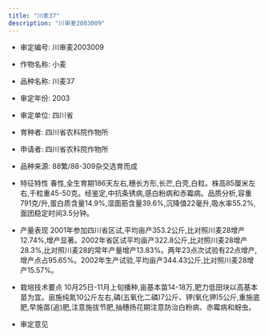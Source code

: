 ```yaml
---
title: "川麦37"
description: "川审麦2003009"
---
```

* 审定编号:  川审麦2003009

*  作物名称:  小麦

*  品种名称:  川麦37

*  审定年份:  2003

*  审定单位:  四川省

* 育种者:  四川省农科院作物所

*  申请者:  四川省农科院作物所

*  品种来源:  88繁/88-309杂交选育而成

*  特征特性
春性,全生育期186天左右,穗长方形,长芒,白壳,白粒。株高85厘米左右,千粒重45-50克。经鉴定,中抗条锈病,感白粉病和赤霉病。品质分析,容重791克/升,蛋白质含量14.9%,湿面筋含量39.6%,沉降值22毫升,吸水率55.2%,面团稳定时间3.5分钟。

*  产量表现
2001年参加四川省区试,平均亩产353.2公斤,比对照川麦28增产12.74%,增产显著。2002年省区试平均亩产322.8公斤,比对照川麦28增产28.3%,比对照川麦28的常年产量增产13.83%。两年23点次试验有22点增产,增产点占95.65%。2002年生产试验,平均亩产344.43公斤,比对照川麦28增产15.57%。

*  栽培技术要点
10月25日-11月上旬播种,亩基本苗14-18万,肥力低田块以高基本苗为宜。亩施纯氮10公斤左右,磷(五氧化二磷)7公斤、钾(氧化钾)5公斤,重施底肥,早施苗(追)肥,注意施拔节肥,抽穗扬花期注意防治白粉病、赤霉病和蚜虫。

*  审定意见

